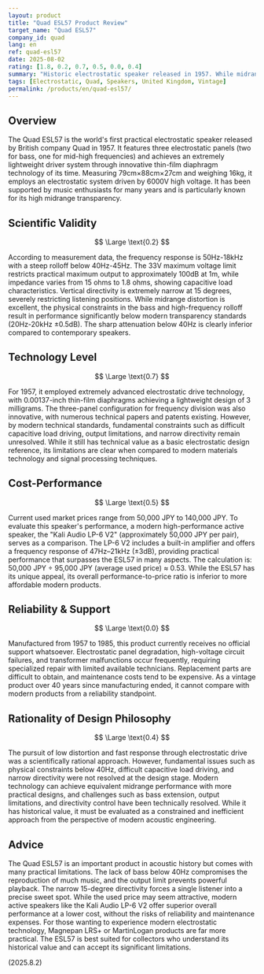 ```yaml
---
layout: product
title: "Quad ESL57 Product Review"
target_name: "Quad ESL57"
company_id: quad
lang: en
ref: quad-esl57
date: 2025-08-02
rating: [1.8, 0.2, 0.7, 0.5, 0.0, 0.4]
summary: "Historic electrostatic speaker released in 1957. While midrange transparency is excellent, it has numerous significant limitations by modern standards including steep rolloff below 40Hz, output constraints due to 33V voltage limit, and narrow directivity."
tags: [Electrostatic, Quad, Speakers, United Kingdom, Vintage]
permalink: /products/en/quad-esl57/
---
```

## Overview

The Quad ESL57 is the world's first practical electrostatic speaker released by British company Quad in 1957. It features three electrostatic panels (two for bass, one for mid-high frequencies) and achieves an extremely lightweight driver system through innovative thin-film diaphragm technology of its time. Measuring 79cm×88cm×27cm and weighing 16kg, it employs an electrostatic system driven by 6000V high voltage. It has been supported by music enthusiasts for many years and is particularly known for its high midrange transparency.

## Scientific Validity

$$ \Large \text{0.2} $$

According to measurement data, the frequency response is 50Hz-18kHz with a steep rolloff below 40Hz-45Hz. The 33V maximum voltage limit restricts practical maximum output to approximately 100dB at 1m, while impedance varies from 15 ohms to 1.8 ohms, showing capacitive load characteristics. Vertical directivity is extremely narrow at 15 degrees, severely restricting listening positions. While midrange distortion is excellent, the physical constraints in the bass and high-frequency rolloff result in performance significantly below modern transparency standards (20Hz-20kHz ±0.5dB). The sharp attenuation below 40Hz is clearly inferior compared to contemporary speakers.

## Technology Level

$$ \Large \text{0.7} $$

For 1957, it employed extremely advanced electrostatic drive technology, with 0.00137-inch thin-film diaphragms achieving a lightweight design of 3 milligrams. The three-panel configuration for frequency division was also innovative, with numerous technical papers and patents existing. However, by modern technical standards, fundamental constraints such as difficult capacitive load driving, output limitations, and narrow directivity remain unresolved. While it still has technical value as a basic electrostatic design reference, its limitations are clear when compared to modern materials technology and signal processing techniques.

## Cost-Performance

$$ \Large \text{0.5} $$

Current used market prices range from 50,000 JPY to 140,000 JPY. To evaluate this speaker's performance, a modern high-performance active speaker, the "Kali Audio LP-6 V2" (approximately 50,000 JPY per pair), serves as a comparison. The LP-6 V2 includes a built-in amplifier and offers a frequency response of 47Hz–21kHz (±3dB), providing practical performance that surpasses the ESL57 in many aspects. The calculation is: 50,000 JPY ÷ 95,000 JPY (average used price) ≈ 0.53. While the ESL57 has its unique appeal, its overall performance-to-price ratio is inferior to more affordable modern products.

## Reliability & Support

$$ \Large \text{0.0} $$

Manufactured from 1957 to 1985, this product currently receives no official support whatsoever. Electrostatic panel degradation, high-voltage circuit failures, and transformer malfunctions occur frequently, requiring specialized repair with limited available technicians. Replacement parts are difficult to obtain, and maintenance costs tend to be expensive. As a vintage product over 40 years since manufacturing ended, it cannot compare with modern products from a reliability standpoint.

## Rationality of Design Philosophy

$$ \Large \text{0.4} $$

The pursuit of low distortion and fast response through electrostatic drive was a scientifically rational approach. However, fundamental issues such as physical constraints below 40Hz, difficult capacitive load driving, and narrow directivity were not resolved at the design stage. Modern technology can achieve equivalent midrange performance with more practical designs, and challenges such as bass extension, output limitations, and directivity control have been technically resolved. While it has historical value, it must be evaluated as a constrained and inefficient approach from the perspective of modern acoustic engineering.

## Advice

The Quad ESL57 is an important product in acoustic history but comes with many practical limitations. The lack of bass below 40Hz compromises the reproduction of much music, and the output limit prevents powerful playback. The narrow 15-degree directivity forces a single listener into a precise sweet spot. While the used price may seem attractive, modern active speakers like the Kali Audio LP-6 V2 offer superior overall performance at a lower cost, without the risks of reliability and maintenance expenses. For those wanting to experience modern electrostatic technology, Magnepan LRS+ or MartinLogan products are far more practical. The ESL57 is best suited for collectors who understand its historical value and can accept its significant limitations.

(2025.8.2)
